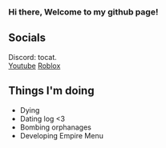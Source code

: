 ### Hi there, Welcome to my github page!
## Socials
Discord: tocat.  
[Youtube](https://www.youtube.com/channel/UClFCTWCf0LpETI9s_ZbAMOg)
[Roblox](https://www.roblox.com/users/1327170156/profile)  
## Things I'm doing
- Dying
- Dating log <3
- Bombing orphanages
- Developing Empire Menu
